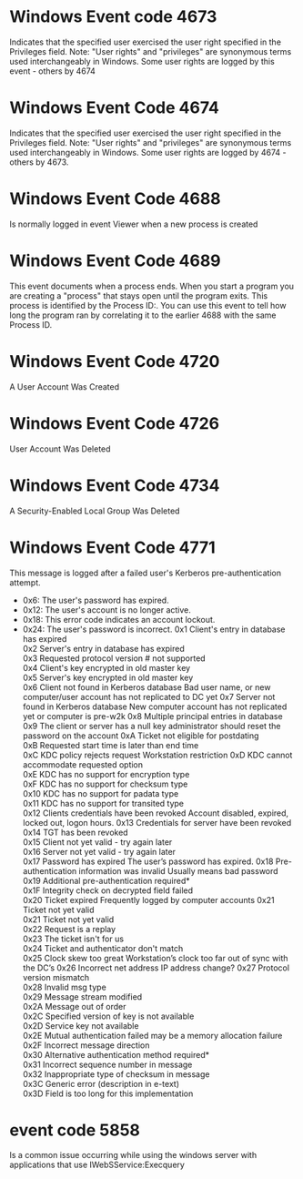 # Windows Event code 4673
Indicates that the specified user exercised the user right specified in the Privileges field.
Note: "User rights" and "privileges" are synonymous terms used interchangeably in Windows. Some user rights are logged by this event - others by 4674

# Windows Event Code 4674
Indicates that the specified user exercised the user right specified in the Privileges field.
Note: "User rights" and "privileges" are synonymous terms used interchangeably in Windows. Some user rights are logged by 4674 - others by 4673.

# Windows Event Code 4688
Is normally logged in event Viewer when a new process is created

# Windows Event Code 4689
This event documents when a process ends. When you start a program you are creating a "process" that stays open until the program exits.
This process is identified by the Process ID:. You can use this event to tell how long the program ran by correlating it to the earlier 4688 with the same Process ID.

# Windows Event Code 4720
A User Account Was Created

# Windows Event Code 4726
User Account Was Deleted

# Windows Event Code 4734
A Security-Enabled Local Group Was Deleted

# Windows Event Code 4771
This message is logged after a failed user's Kerberos pre-authentication attempt.
- 0x6: The user's password has expired.
- 0x12: The user's account is no longer active.
- 0x18: This error code indicates an account lockout.
- 0x24: The user's password is incorrect.
0x1	Client's entry in database has expired	 
0x2	Server's entry in database has expired	 
0x3	Requested protocol version # not supported	 
0x4	Client's key encrypted in old master key	 
0x5	Server's key encrypted in old master key	 
0x6	Client not found in Kerberos database	Bad user name, or new computer/user account has not replicated to DC yet
0x7	Server not found in Kerberos database	 New computer account has not replicated yet or computer is pre-w2k
0x8	Multiple principal entries in database	 
0x9	The client or server has a null key	 administrator should reset the password on the account
0xA	Ticket not eligible for postdating	 
0xB	Requested start time is later than end time	 
0xC	KDC policy rejects request	Workstation restriction
0xD	KDC cannot accommodate requested option	 
0xE	KDC has no support for encryption type	 
0xF	KDC has no support for checksum type	 
0x10	KDC has no support for padata type	 
0x11	KDC has no support for transited type	 
0x12	Clients credentials have been revoked	Account disabled, expired, locked out, logon hours.
0x13	Credentials for server have been revoked	 
0x14	TGT has been revoked	 
0x15	Client not yet valid - try again later	 
0x16	Server not yet valid - try again later	 
0x17	Password has expired	The user’s password has expired.
0x18	Pre-authentication information was invalid	Usually means bad password
0x19	Additional pre-authentication required*	 
0x1F	Integrity check on decrypted field failed	 
0x20	Ticket expired	Frequently logged by computer accounts
0x21	Ticket not yet valid	 
0x21	Ticket not yet valid	 
0x22	Request is a replay	 
0x23	The ticket isn't for us	 
0x24	Ticket and authenticator don't match	 
0x25	Clock skew too great	Workstation’s clock too far out of sync with the DC’s
0x26	Incorrect net address	 IP address change?
0x27	Protocol version mismatch	 
0x28	Invalid msg type	 
0x29	Message stream modified	 
0x2A	Message out of order	 
0x2C	Specified version of key is not available	 
0x2D	Service key not available	 
0x2E	Mutual authentication failed	 may be a memory allocation failure
0x2F	Incorrect message direction	 
0x30	Alternative authentication method required*	 
0x31	Incorrect sequence number in message	 
0x32	Inappropriate type of checksum in message	 
0x3C	Generic error (description in e-text)	 
0x3D	Field is too long for this implementation	 

# event code 5858
Is a common issue occurring while using the windows server with applications that use IWebSService:Execquery